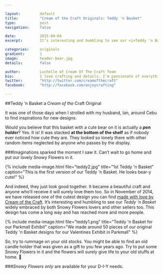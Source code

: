 ```yaml
---

layout:			default
title:  		"Cream of the Craft Originals: Teddy 'n Basket"
type:			post
navigation: 	false

date:   		2015-04-04
excerpt: 		It’s interesting and humbling to see our <i>Teddy ‘n Basket</i> widely embraced by both Snowy Flowers lovers and other sellers too. This design has come a long way and has reached more and more people.

categories:		originals
gradient: 		1
image: 			header-bear.jpg
details:		false

author: 		Luchelle of Cream Of The Craft Team
bio: 			I love crafting and details. I'm passionate of everything I make. 
twitter: 		"http://twitter.com/creamofthecraft"
facebook: 		"http://facebook.com/enjoycrafting"

---
```


##Teddy ‘n Basket a <i>Cream of the</i> Craft Original

It was one of those days when I strolled with my husband, Ian, around Cebu to find inspirations for new designs. 

Would you believe that this basket with a cute bear on it is actually a **<i>pen holder</i>**? Yes. It is! It was stacked **at the bottom of the shelf** as if nobody ever noticed how cute they are. They looked so lonely there with other random items neglected by anyone who passes by the display.

###Imaginations sparked the moment I saw it. 
Can’t wait to go home and put our lovely Snowy Flowers in it.

{% include media-image.html file="teddy2.jpg" title="1st Teddy 'n Basket" caption="This is the first version of our Teddy 'n Basket. He looks bear-y cute!" %}

And indeed, they just look good together. It became a beautiful craft and anyone who’ll receive it will surely love them too. So in November of 2014, we have released one of the cutest design you can find [made with love by Cream of the Craft][pricelist]. It’s interesting and humbling to see our <i>Teddy ‘n Basket</i> widely embraced by both Snowy Flowers lovers and other sellers too. This design has come a long way and has reached more and more people.

{% include media-image.html file="teddy1.png" title="Teddy 'n Basket for our Parkmall Exhibit" caption="We made around 50 pieces of our original Teddy 'n Basket designs for our Valentines Exhibit in Parkmall" %}

So, try to rummage on your old stocks. You might be able to find an old candle holder that was given as a gift to you few years ago. Try to put some Snowy Flowers in it and the flowers will surely give life to your old stuffs at home. 

###<i>Snowy Flowers only</i> are available for your D-I-Y needs.

<br/>

[pricelist]: http://www.creamofthecraft.co/made-with-love.html
